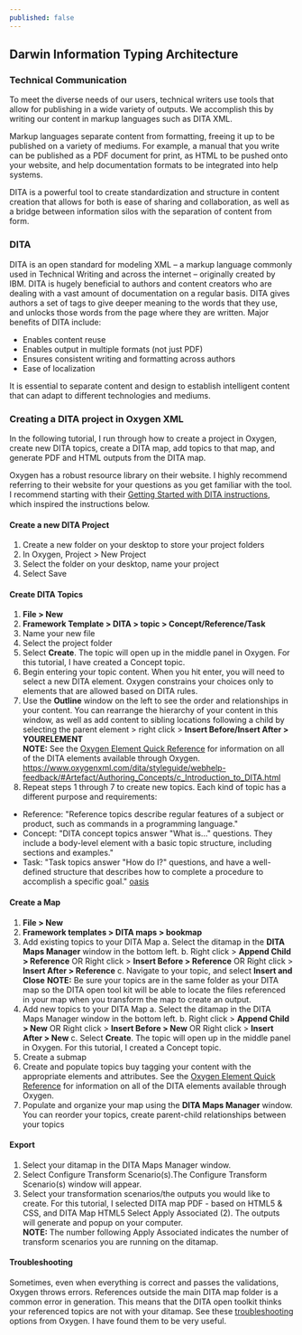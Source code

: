 ```yaml
---
published: false
---
```

## Darwin Information Typing Architecture

### Technical Communication
To meet the diverse needs of our users, technical writers use tools that allow for publishing in a wide variety of outputs.  We accomplish this by writing our content in markup languages such as DITA XML.  

Markup languages separate content from formatting, freeing it up to be published on a variety of mediums. For example, a manual that you write can be published as a PDF document for print, as HTML to be pushed onto your website, and help documentation formats to be integrated into help systems. 

DITA is a powerful tool to create standardization and structure in content creation that allows for both is ease of sharing and collaboration, as well as a bridge between information silos with the separation of content from form.  

### DITA 
DITA is an open standard for modeling XML – a markup language commonly used in Technical Writing and across the internet – originally created by IBM. DITA is hugely beneficial to authors and content creators who are dealing with a vast amount of documentation on a regular basis. DITA gives authors a set of tags to give deeper meaning to the words that they use, and unlocks those words from the page where they are written. Major benefits of DITA include:
- Enables content reuse
- Enables output in multiple formats (not just PDF)
- Ensures consistent writing and formatting across authors
- Ease of localization  

It is essential to separate content and design to establish intelligent content that can adapt to different technologies and mediums.

### Creating a DITA project in Oxygen XML
In the following tutorial, I run through how to create a project in Oxygen, create new DITA topics, create a DITA map, add topics to that map, and generate PDF and HTML outputs from the DITA map.  

Oxygen has a robust resource library on their website. I highly recommend referring to their website for your questions as you get familiar with the tool. I recommend starting with their [Getting Started with DITA instructions](https://www.oxygenxml.com/doc/versions/21.1/ug-editor/topics/eppo-first-dita-topic.html), which inspired the instructions below. 

#### Create a new DITA Project
1. Create a new folder on your desktop to store your project folders
2. In Oxygen, Project > New Project
3. Select the folder on your desktop, name your project
4. Select Save

#### Create DITA Topics
1. **File > New**
2. **Framework Template > DITA > topic > Concept/Reference/Task**
3. Name your new file
4. Select the project folder
5. Select **Create**. The topic will open up in the middle panel in Oxygen. For this tutorial, I have created a Concept topic. 
6. Begin entering your topic content. When you hit enter, you will need to select a new DITA element. Oxygen constrains your choices only to elements that are allowed based on DITA rules. 
7. Use the **Outline** window on the left to see the order and relationships in your content. You can rearrange the hierarchy of your content in this window, as well as add content to sibling locations following a child by selecting the parent element > right click > **Insert Before/Insert After > YOURELEMENT**  
**NOTE:** See the [Oxygen Element Quick Reference](https://www.oxygenxml.com/dita/1.3/specs/langRef/quick-reference/all-elements-a-to-z.html) for information on all of the DITA elements available through Oxygen. https://www.oxygenxml.com/dita/styleguide/webhelp-feedback/#Artefact/Authoring_Concepts/c_Introduction_to_DITA.html
8. Repeat steps 1 through 7 to create new topics. Each kind of topic has a different purpose and requirements: 
- Reference: "Reference topics describe regular features of a subject or product, such as commands in a programming language."
- Concept: "DITA concept topics answer "What is..." questions. They include a body-level element with a basic topic structure, including sections and examples."
- Task: "Task topics answer "How do I?" questions, and have a well-defined structure that describes how to complete a procedure to accomplish a specific goal." [oasis](https://docs.oasis-open.org/dita/v1.0/archspec/topicover.html)

#### Create a Map
1. **File > New**
2. **Framework templates > DITA maps > bookmap**
3. Add existing topics to your DITA Map
	a. Select the ditamap in the **DITA Maps Manager** window in the bottom left. 
    b. Right click > **Append Child > Reference** OR Right click > **Insert Before > Reference** OR Right click > **Insert After > Reference**
    c. Navigate to your topic, and select **Insert and Close**
    **NOTE:** Be sure your topics are in the same folder as your DITA map so the DITA open tool kit
    will be able to locate the files referenced in your map when you transform the map to create an
    output. 
4. Add new topics to your DITA Map
	a. Select the ditamap in the DITA Maps Manager window in the bottom left.
    b. Right click > **Append Child > New** OR Right click > **Insert Before > New** OR Right click > **Insert After > New**
    c. Select **Create**. The topic will open up in the middle panel in Oxygen. For this tutorial, I  created a Concept topic.
5. Create a submap
6. Create and populate topics buy tagging your content with the appropriate elements and attributes. See the [Oxygen Element Quick Reference](https://www.oxygenxml.com/dita/1.3/specs/langRef/quick-reference/all-elements-a-to-z.html) for information on all of the DITA elements available through Oxygen. 
7. Populate and organize your map using the **DITA Maps Manager** window. You can reorder your topics, create parent-child relationships between your topics

#### Export
1. Select your ditamap in the DITA Maps Manager window. 
2. Select Configure Transform Scenario(s).The Configure Transform Scenario(s) window will appear.
3. Select your transformation scenarios/the outputs you would like to create. For this tutorial, I selected DITA map PDF - based on HTML5 & CSS, and DITA Map HTML5
Select Apply Associated (2). The outputs will generate and popup on your computer.   
**NOTE:** The number following Apply Associated indicates the number of transform scenarios you are running on the ditamap.

#### Troubleshooting  
Sometimes, even when everything is correct and passes the validations, Oxygen throws errors. References outside the main DITA map folder is a common error in generation. This means that the DITA open toolkit thinks your referenced topics are not with your ditamap. See these [troubleshooting](https://www.oxygenxml.com/doc/versions/21.0/ug-editor/topics/dita-ot-external-refs.html) options from Oxygen. I have found them to be very useful. 
